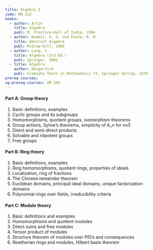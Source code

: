 ```yaml
---
title: Algebra I
code: MA 212
books:
  - author: Artin    
    title: Algebra
    publ: M. Prentice-Hall of India, 1994
  - author: Dummit, D. S. and Foote, R. M.
    title: Abstract Algebra
    publ: McGraw-Hill, 1986      
  - author: Lang, S.
    title: Algebra (3rd Ed.)
    publ: Springer, 2002
  - title: Algebra
    author: Hungerford
    publ: Graduate Texts in Mathematics 73, Springer Verlag, 1974
prereq-courses:
ug-prereq-courses: UM 203
---
```


#### Part A: Group theory

1. Basic definitions, examples
2. Cyclic groups and its subgroups
3. Homomorphisms, quotient groups, isomorphism theorems
4. Group actions, Sylow’s theorems, simplicity of A_n for n≥5
5. Direct and semi-direct products
6. Solvable and nilpotent groups
7. Free groups

#### Part B: Ring theory

1. Basic definitions, examples
2. Ring homomorphisms, quotient rings, properties of ideals
3. Localization, ring of fractions
4. The Chinese remainder theorem
5. Euclidean domains, principal ideal domains, unique factorization domains
6. Polynomial rings over fields, irreducibility criteria

#### Part C: Module theory

1. Basic definitions and examples
2. Homomorphisms and quotient modules
3. Direct sums and free modules
4. Tensor product of modules
5. Structure theorem of modules over PID’s and consequences
6. Noetherian rings and modules, Hilbert basis theorem
